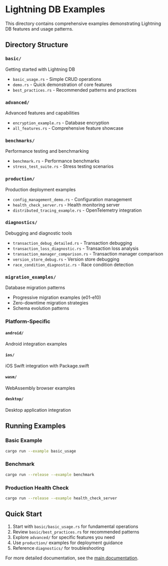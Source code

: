 # Lightning DB Examples

This directory contains comprehensive examples demonstrating Lightning DB features and usage patterns.

## Directory Structure

### `basic/`
Getting started with Lightning DB
- `basic_usage.rs` - Simple CRUD operations
- `demo.rs` - Quick demonstration of core features
- `best_practices.rs` - Recommended patterns and practices

### `advanced/`
Advanced features and capabilities
- `encryption_example.rs` - Database encryption
- `all_features.rs` - Comprehensive feature showcase

### `benchmarks/`
Performance testing and benchmarking
- `benchmark.rs` - Performance benchmarks
- `stress_test_suite.rs` - Stress testing scenarios

### `production/`
Production deployment examples
- `config_management_demo.rs` - Configuration management
- `health_check_server.rs` - Health monitoring server
- `distributed_tracing_example.rs` - OpenTelemetry integration

### `diagnostics/`
Debugging and diagnostic tools
- `transaction_debug_detailed.rs` - Transaction debugging
- `transaction_loss_diagnostic.rs` - Transaction loss analysis
- `transaction_manager_comparison.rs` - Transaction manager comparison
- `version_store_debug.rs` - Version store debugging
- `race_condition_diagnostic.rs` - Race condition detection

### `migration_examples/`
Database migration patterns
- Progressive migration examples (e01-e10)
- Zero-downtime migration strategies
- Schema evolution patterns

### Platform-Specific

#### `android/`
Android integration examples

#### `ios/`
iOS Swift integration with Package.swift

#### `wasm/`
WebAssembly browser examples

#### `desktop/`
Desktop application integration

## Running Examples

### Basic Example
```bash
cargo run --example basic_usage
```

### Benchmark
```bash
cargo run --release --example benchmark
```

### Production Health Check
```bash
cargo run --release --example health_check_server
```

## Quick Start

1. Start with `basic/basic_usage.rs` for fundamental operations
2. Review `basic/best_practices.rs` for recommended patterns
3. Explore `advanced/` for specific features you need
4. Use `production/` examples for deployment guidance
5. Reference `diagnostics/` for troubleshooting

For more detailed documentation, see the [main documentation](../docs/).